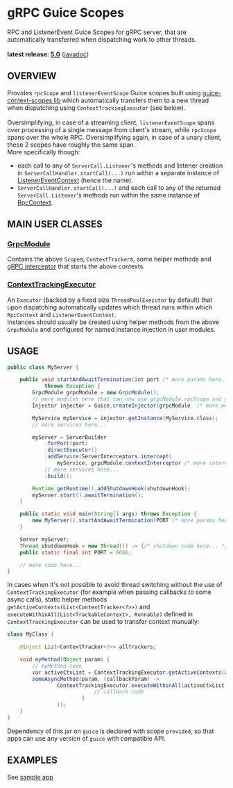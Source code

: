 # gRPC Guice Scopes

RPC and ListenerEvent Guice Scopes for gRPC server, that are automatically transferred when dispatching work to other threads.<br/>
<br/>
**latest release: [5.0](https://search.maven.org/artifact/pl.morgwai.base/grpc-scopes/5.0/jar)**
([javadoc](https://javadoc.io/doc/pl.morgwai.base/grpc-scopes/5.0))


## OVERVIEW

Provides `rpcScope` and `listenerEventScope` Guice scopes built using [guice-context-scopes lib](https://github.com/morgwai/guice-context-scopes) which automatically transfers them to a new thread when dispatching using `ContextTrackingExecutor` (see below).<br/>
<br/>
Oversimplifying, in case of a streaming client, `listenerEventScope` spans over processing of a single message from client's stream, while `rpcScope` spans over the whole RPC. Oversimplifying again, in case of a unary client, these 2 scopes have roughly the same span.<br/>
More specifically though:
* each call to any of `ServerCall.Listener`'s methods and listener creation in `ServerCallHandler.startCall(...)` run within a separate instance of [ListenerEventContext](src/main/java/pl/morgwai/base/grpc/scopes/ListenerEventContext.java) (hence the name).
* `ServerCallHandler.startCall(...)` and each call to any of the returned `ServerCall.Listener`'s methods run within the same instance of [RpcContext](src/main/java/pl/morgwai/base/grpc/scopes/RpcContext.java).


## MAIN USER CLASSES

### [GrpcModule](src/main/java/pl/morgwai/base/grpc/scopes/GrpcModule.java)
Contains the above `Scope`s, `ContextTracker`s, some helper methods and [gRPC interceptor](src/main/java/pl/morgwai/base/grpc/scopes/ContextInterceptor.java) that starts the above contexts.

### [ContextTrackingExecutor](src/main/java/pl/morgwai/base/grpc/scopes/ContextTrackingExecutor.java)
An `Executor` (backed by a fixed size `ThreadPoolExecutor` by default) that upon dispatching automatically updates which thread runs within which `RpcContext` and `ListenerEventContext`.<br/>
Instances should usually be created using helper methods from the above `GrpcModule` and configured for named instance injection in user modules.


## USAGE

```java
public class MyServer {

    public void startAndAwaitTermination(int port /* more params here... */)
            throws Exception {
        GrpcModule grpcModule = new GrpcModule();
        // more modules here that can now use grpcModule.rpcScope and grpcModule.listenerEventScope
        Injector injector = Guice.createInjector(grpcModule  /* more modules here... */);

        MyService myService = injector.getInstance(MyService.class);
        // more services here...

        myServer = ServerBuilder
            .forPort(port)
            .directExecutor()
            .addService(ServerInterceptors.intercept(
                myService, grpcModule.contextInterceptor /* more interceptors here... */))
            // more services here...
            .build();

        Runtime.getRuntime().addShutdownHook(shutdownHook);
        myServer.start().awaitTermination();
    }

    public static void main(String[] args) throws Exception {
        new MyServer().startAndAwaitTermination(PORT /* more params here... */);
    }

    Server myServer;
    Thread shutdownHook = new Thread(() -> {/* shutdown code here... */});
    public static final int PORT = 6666;

    // more code here...
}
```

In cases when it's not possible to avoid thread switching without the use of `ContextTrackingExecutor` (for example when passing callbacks to some async calls), static helper methods `getActiveContexts(List<ContextTracker<?>>)` and `executeWithinAll(List<TrackableContext>, Runnable)` defined in `ContextTrackingExecutor` can be used to transfer context manually:

```java
class MyClass {

	@Inject List<ContextTracker<?>> allTrackers;

	void myMethod(Object param) {
		// myMethod code
		var activeCtxList = ContextTrackingExecutor.getActiveContexts(allTrackers);
		someAsyncMethod(param, (callbackParam) ->
				ContextTrackingExecutor.executeWithinAll(activeCtxList, () -> {
							// callback code
						}
				));
	}
}
```

Dependency of this jar on `guice` is declared with scope `provided`, so that apps can use any version of `guice` with compatible API.


## EXAMPLES

See [sample app](sample)
